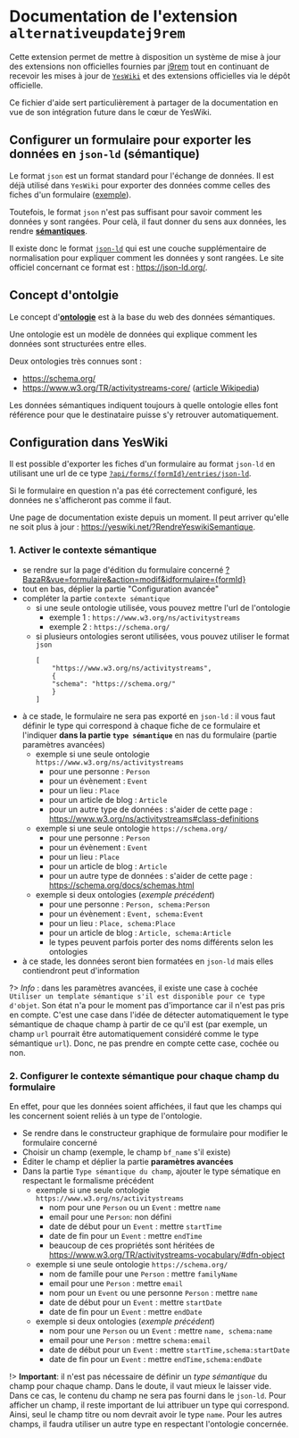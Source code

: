 # Documentation de l'extension `alternativeupdatej9rem`

Cette extension permet de mettre à disposition un système de mise à jour des extensions non officielles fournies par [j9rem](https://github.com/J9rem) tout en continuant de recevoir les mises à jour de [`YesWiki`](https://yeswiki.net) et des extensions officielles via le dépôt officielle.

Ce fichier d'aide sert particulièrement à partager de la documentation en vue de son intégration future dans le cœur de YesWiki.

## Configurer un formulaire pour exporter les données en `json-ld` (sémantique)

Le format `json` est un format standard pour l'échange de données. Il est déjà utilisé dans `YesWiki` pour exporter des données comme celles des fiches d'un formulaire ([exemple](?api/forms/1/entries ':ignore')).

Toutefois, le format `json` n'est pas suffisant pour savoir comment les données y sont rangées. Pour celà, il faut donner du sens aux données, les rendre [**sémantiques**](https://fr.wikipedia.org/wiki/S%C3%A9mantique).

Il existe donc le format [`json-ld`](https://fr.wikipedia.org/wiki/JSON-LD) qui est une couche supplémentaire de normalisation pour expliquer comment les données y sont rangées. Le site officiel concernant ce format est : https://json-ld.org/.

## Concept d'ontolgie

Le concept d'[**ontologie**](https://fr.wikipedia.org/wiki/Ontologie_(informatique)) est à la base du web des données sémantiques.

Une ontologie est un modèle de données qui explique comment les données sont structurées entre elles.

Deux ontologies très connues sont :
 - https://schema.org/
 - https://www.w3.org/TR/activitystreams-core/ ([article Wikipedia](https://fr.wikipedia.org/wiki/Activity_Streams_(format)))

Les données sémantiques indiquent toujours à quelle ontologie elles font référence pour que le destinataire puisse s'y retrouver automatiquement.

## Configuration dans YesWiki

Il est possible d'exporter les fiches d'un formulaire au format `json-ld` en utilisant une url de ce type [`?api/forms/{formId}/entries/json-ld`](?api/forms/1/entries/json-ld ':ignore').

Si le formulaire en question n'a pas été correctement configuré, les données ne s'afficheront pas comme il faut.

Une page de documentation existe depuis un moment. Il peut arriver qu'elle ne soit plus à jour : https://yeswiki.net/?RendreYeswikiSemantique.

### 1. Activer le contexte sémantique

 - se rendre sur la page d'édition du formulaire concerné [?BazaR&vue=formulaire&action=modif&idformulaire={formId}](?BazaR&vue=formulaire&action=modif&idformulaire=1 ':ignore')
 - tout en bas, déplier la partie "Configuration avancée"
 - compléter la partie `contexte sémantique`
   - si une seule ontologie utilisée, vous pouvez mettre l'url de l'ontologie
     - exemple 1 : `https://www.w3.org/ns/activitystreams`
     - exemple 2 : `https://schema.org/`
   - si plusieurs ontologies seront utilisées, vous pouvez utiliser le format `json`
      ```
      [
          "https://www.w3.org/ns/activitystreams",
          {
          "schema": "https://schema.org/"
          }
      ]
      ```
 - à ce stade, le formulaire ne sera pas exporté en `json-ld` : il vous faut définir le type qui correspond à chaque fiche de ce formulaire et l'indiquer **dans la partie `type sémantique`** en nas du formulaire (partie paramètres avancées)
   - exemple si une seule ontologie `https://www.w3.org/ns/activitystreams`
     - pour une personne : `Person`
     - pour un évènement : `Event`
     - pour un lieu : `Place`
     - pour un article de blog : `Article`
     - pour un autre type de données : s'aider de cette page : https://www.w3.org/ns/activitystreams#class-definitions
   - exemple si une seule ontologie `https://schema.org/`
     - pour une personne : `Person`
     - pour un évènement : `Event`
     - pour un lieu : `Place`
     - pour un article de blog : `Article`
     - pour un autre type de données : s'aider de cette page : https://schema.org/docs/schemas.html
   - exemple si deux ontologies (_exemple  précédent_)
     - pour une personne : `Person, schema:Person`
     - pour un évènement : `Event, schema:Event`
     - pour un lieu : `Place, schema:Place`
     - pour un article de blog : `Article, schema:Article`
     - le types peuvent parfois porter des noms différents selon les ontologies
 - à ce stade, les données seront bien formatées en `json-ld` mais elles contiendront peut d'information

?> _Info_ : dans les paramètres avancées, il existe une case à cochée `Utiliser un template sémantique s'il est disponible pour ce type d'objet`. Son état n'a pour le moment pas d'importance car il n'est pas pris en compte. C'est une case dans l'idée de détecter automatiquement le type sémantique de chaque champ à partir de ce qu'il est (par exemple, un champ `url` pourrait être automatiquement considéré comme le type sémantique `url`). Donc, ne pas prendre en compte cette case, cochée ou non.

### 2. Configurer le contexte sémantique pour chaque champ du formulaire

En effet, pour que les données soient affichées, il faut que les champs qui les concernent soient reliés à un type de l'ontologie.

 - Se rendre dans le constructeur graphique de formulaire pour modifier le formulaire concerné
 - Choisir un champ (exemple, le champ `bf_name` s'il existe)
 - Éditer le champ et déplier la partie **paramètres avancées**
 - Dans la partie `Type sémantique du champ`, ajouter le type sématique en respectant le formalisme précédent
   - exemple si une seule ontologie `https://www.w3.org/ns/activitystreams`
     - nom pour une `Person` ou un `Event` : mettre `name`
     - email pour une `Person`: non défini
     - date de début pour un `Event` : mettre `startTime`
     - date de fin pour un `Event` : mettre `endTime`
     - beaucoup de ces propriétés sont héritées de https://www.w3.org/TR/activitystreams-vocabulary/#dfn-object
   - exemple si une seule ontologie `https://schema.org/`
     - nom de famille pour une `Person` : mettre `familyName`
     - email pour une `Person` : mettre `email`
     - nom pour un `Event` ou une personne `Person` : mettre `name`
     - date de début pour un `Event` : mettre `startDate`
     - date de fin pour un `Event` : mettre `endDate`
   - exemple si deux ontologies (_exemple  précédent_)
     - nom pour une `Person` ou un `Event` : mettre `name, schema:name`
     - email pour une `Person` : mettre `schema:email`
     - date de début pour un `Event` : mettre `startTime,schema:startDate`
     - date de fin pour un `Event` : mettre `endTime,schema:endDate`

!> **Important**: il n'est pas nécessaire de définir un _type sémantique_ du champ pour chaque champ. Dans le doute, il vaut mieux le laisser vide. Dans ce cas, le contenu du champ ne sera pas fourni dans le `json-ld`.
Pour afficher un champ, il reste important de lui attribuer un type qui correspond. Ainsi, seul le champ titre ou nom devrait avoir le type `name`. Pour les autres champs, il faudra utiliser un autre type en respectant l'ontologie concernée.